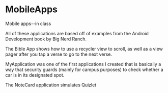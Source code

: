 # MobileApps
Mobile apps--in class


All of these applications are based off of examples from the Android Development book by Big Nerd Ranch.

The Bible App shows how to use a recycler view to scroll, as well as a view pager after you tap a verse to go to the next verse.

MyApplication was one of the first applications I created that is basically a way that security guards (mainly for campus purposes) to check whether a car is in its designated spot.

The NoteCard application simulates Quizlet
